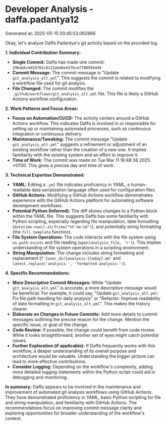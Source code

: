 # Developer Analysis - daffa.padantya12
Generated at: 2025-05-15 00:45:53.062866

Okay, let's analyze Daffa Padantya's git activity based on the provided log.

**1. Individual Contribution Summary:**

*   **Single Commit:** Daffa has made one commit: `296ab5c6d25f62c8122ab46e437bcef700595449`
*   **Commit Message:** The commit message is "Update `git_analysis_alt.yml`". This suggests the commit is related to modifying a workflow file used for git analysis.
*   **File Changed:** The commit modifies the `.github/workflows/git_analysis_alt.yml` file.  This file is likely a GitHub Actions workflow configuration.

**2. Work Patterns and Focus Areas:**

*   **Focus on Automation/CI/CD:** The activity centers around a GitHub Actions workflow. This indicates Daffa is involved in or responsible for setting up or maintaining automated processes, such as continuous integration or continuous delivery.
*   **Maintenance/Tweaking:** The commit message "Update `git_analysis_alt.yml`" suggests a refinement or adjustment of an existing workflow rather than the creation of a new one.  It implies familiarity with the existing system and an effort to improve it.
*   **Time of Work:** The commit was made on Tue Mar 11 16:48:38 2025 +0700. This gives a precise day and time of work.

**3. Technical Expertise Demonstrated:**

*   **YAML:** Editing a `.yml` file indicates proficiency in YAML, a human-readable data serialization language often used for configuration files.
*   **GitHub Actions:** Modifying a GitHub Actions workflow demonstrates experience with the GitHub Actions platform for automating software development workflows.
*   **Potential Python (Inferred):** The diff shows changes to a Python block within the YAML file.  This suggests Daffa has some familiarity with Python scripting, especially regarding file manipulation, date formatting (`datetime.now().strftime("%Y-%m-%d")`), and potentially string formatting (the `fill_template` function).
*   **File System Operations:**  The code interacts with the file system using `os.path.exists` and file reading (`open(analysis_file, 'r')`). This implies understanding of file system operations in a scripting environment.
*   **String Manipulation:** The change includes string formatting and replacement (`f'{user_dir}analysis-{today}.md'` and `latest.replace('analysis-', 'formatted-analysis-')`).

**4. Specific Recommendations:**

*   **More Descriptive Commit Messages:**  While "Update `git_analysis_alt.yml`" is accurate, a more descriptive message would be beneficial.  For example, it could say, "Update `git_analysis_alt.yml`: Fix file path handling for daily analysis" or "Refactor: Improve readability of date formatting in `git_analysis_alt.yml`". This makes the history clearer.
*   **Elaborate on Changes in Future Commits:** Add more details to commit messages outlining the precise reason for the change. Mention the specific issue, or goal of the change.
*   **Code Review:** If possible, the change could benefit from code review.  While it looks straightforward, another set of eyes might catch potential issues.
*   **Further Exploration (if applicable):** If Daffa frequently works with this workflow, a deeper understanding of its overall purpose and architecture would be valuable.  Understanding the bigger picture can lead to more effective contributions.
*   **Consider Logging:**  Depending on the workflow's complexity, adding more detailed logging statements within the Python script could aid in debugging and monitoring.

**In summary:** Daffa appears to be involved in the maintenance and improvement of automated git analysis workflows using GitHub Actions. They have demonstrated proficiency in YAML, basic Python scripting for file and string manipulation, and familiarity with GitHub Actions.  The recommendations focus on improving commit message clarity and exploring opportunities for broader understanding of the workflow's context.

